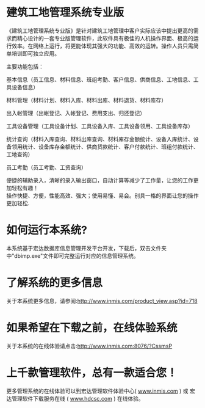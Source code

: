 # 建筑工地管理系统专业版

《建筑工地管理系统专业版》是针对建筑工地管理中客户实际应该中提出更高的需求而精心设计的一套专业版管理软件，此软件具有极佳的人机操作界面、极高的运行效率。在网络上运行，将更能体现其强大的功能、高效的运转。操作人员只需简单培训即可独立应用。

主要功能包括：

基本信息（员工信息、材料信息、班组考勤、客户信息、供商信息、工地信息、工具设备信息）

材料管理（材料计划、材料入库、材料出库、材料退货、材料库存）

出入帐管理（出帐登记、入帐登记、费用支出、归还登记）

工具设备管理（工具设备计划、工具设备入库、工具设备领用、工具设备库存）

统计查询（材料入库查询、材料出库查询、材料库存金额统计、设备入库统计、设备领用统计、设备库存金额统计、供商货款统计、客户付款统计、班组付款统计、工地查询）

员工考勤（员工考勤、工资查询）

便捷的辅助录入，清晰的录入输出窗口，自动计算等减少了工作量，让您的工作更加轻松有趣！  
操作快捷、方便，性能高效、强大；使用易懂、易会。别具一格的界面让您的操作更加轻松.  

# 如何运行本系统?

本系统基于宏达数据库信息管理开发平台开发，下载后，双击文件夹中"dbimp.exe"文件即可完整运行对应的信息管理系统。

# 了解系统的更多信息

关于本系统更多信息，请参阅:http://www.inmis.com/product_view.asp?id=718

# 如果希望在下载之前，在线体验系统

关于本系统的在线体验请点击:http://www.inmis.com:8076/?CssmsP

# 上千款管理软件，总有一款适合您！

更多管理系统的在线体验可以到宏达管理软件体验中心( www.inmis.com ) 或 宏达管理软件下载服务在线 ( www.hdcsc.com ) 在线体验。

